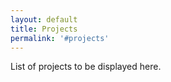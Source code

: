 ```yaml
---
layout: default
title: Projects
permalink: '#projects'
---
```


List of projects to be displayed here.
